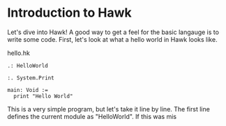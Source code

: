# Introduction to Hawk

Let's dive into Hawk! A good way to get a feel for the basic langauge is to write
some code. First, let's look at what a hello world in Hawk looks like.

hello.hk
```
.: HelloWorld

:. System.Print

main: Void :=
  print "Hello World"
```

This is a very simple program, but let's take it line by line. The first line
defines the current module as "HelloWorld". If this was mis